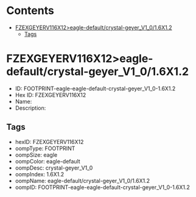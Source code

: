 



Contents
========

* [FZEXGEYERV116X12>eagle-default/crystal-geyer_V1_0/1.6X1.2](#fzexgeyerv116x12eagle-defaultcrystal-geyer_v1_016x12)
	* [Tags](#tags)

# FZEXGEYERV116X12>eagle-default/crystal-geyer_V1_0/1.6X1.2

- ID: FOOTPRINT-eagle-eagle-default-crystal-geyer_V1_0-1.6X1.2
- Hex ID: FZEXGEYERV116X12
- Name: 
- Description: 

## Tags

- hexID: FZEXGEYERV116X12
- oompType: FOOTPRINT
- oompSize: eagle
- oompColor: eagle-default
- oompDesc: crystal-geyer_V1_0
- oompIndex: 1.6X1.2
- oompName: eagle-default/crystal-geyer_V1_0/1.6X1.2
- oompID: FOOTPRINT-eagle-eagle-default-crystal-geyer_V1_0-1.6X1.2
